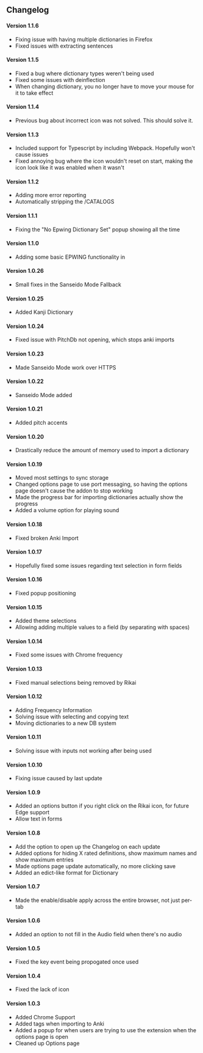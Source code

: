 ## Changelog

#### Version 1.1.6
 * Fixing issue with having multiple dictionaries in Firefox
 * Fixed issues with extracting sentences

#### Version 1.1.5
 * Fixed a bug where dictionary types weren't being used
 * Fixed some issues with deinflection
 * When changing dictionary, you no longer have to move your mouse for it to take effect

#### Version 1.1.4
 * Previous bug about incorrect icon was not solved. This should solve it.

#### Version 1.1.3
 * Included support for Typescript by including Webpack. Hopefully won't cause issues
 * Fixed annoying bug where the icon wouldn't reset on start, making the icon look like it was enabled when it wasn't

#### Version 1.1.2
 * Adding more error reporting
 * Automatically stripping the /CATALOGS

#### Version 1.1.1
 * Fixing the "No Epwing Dictionary Set" popup showing all the time

#### Version 1.1.0
 * Adding some basic EPWING functionality in

#### Version 1.0.26
 * Small fixes in the Sanseido Mode Fallback

#### Version 1.0.25
 * Added Kanji Dictionary

#### Version 1.0.24
 * Fixed issue with PitchDb not opening, which stops anki imports

#### Version 1.0.23
 * Made Sanseido Mode work over HTTPS

#### Version 1.0.22
 * Sanseido Mode added

#### Version 1.0.21
 * Added pitch accents

#### Version 1.0.20
 * Drastically reduce the amount of memory used to import a dictionary

#### Version 1.0.19
 * Moved most settings to sync storage
 * Changed options page to use port messaging, so having the options page doesn't cause the addon to stop working
 * Made the progress bar for importing dictionaries actually show the progress
 * Added a volume option for playing sound

#### Version 1.0.18
 * Fixed broken Anki Import

#### Version 1.0.17
 * Hopefully fixed some issues regarding text selection in form fields

#### Version 1.0.16
 * Fixed popup positioning

#### Version 1.0.15
 * Added theme selections
 * Allowing adding multiple values to a field (by separating with spaces)

#### Version 1.0.14
 * Fixed some issues with Chrome frequency

#### Version 1.0.13
 * Fixed manual selections being removed by Rikai

#### Version 1.0.12
 * Adding Frequency Information
 * Solving issue with selecting and copying text
 * Moving dictionaries to a new DB system

#### Version 1.0.11
 * Solving issue with inputs not working after being used

#### Version 1.0.10
 * Fixing issue caused by last update

#### Version 1.0.9
 * Added an options button if you right click on the Rikai icon, for future Edge support
 * Allow text in forms

#### Version 1.0.8
 * Add the option to open up the Changelog on each update
 * Added options for hiding X rated definitions, show maximum names and show maximum entries
 * Made options page update automatically, no more clicking save
 * Added an edict-like format for Dictionary

#### Version 1.0.7
 * Made the enable/disable apply across the entire browser, not just per-tab

#### Version 1.0.6
 * Added an option to not fill in the Audio field when there's no audio

#### Version 1.0.5
 * Fixed the key event being propogated once used

#### Version 1.0.4
 * Fixed the lack of icon

#### Version 1.0.3
 * Added Chrome Support
 * Added tags when importing to Anki
 * Added a popup for when users are trying to use the extension when the options page is open
 * Cleaned up Options page
